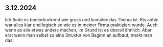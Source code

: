 ## 3.12.2024
Ich finde es beeindruckend wie gross und komplex das Thema ist. Bis anhin war alles klar und logisch so wie es in meiner Firma praktiziert wurde. Auch wenn es alle etwas anders machen, im Grund ist es überall ähnlich. 
Aber erst wenn man selbst so eine Struktur von Beginn an aufbaut, merkt man das.
